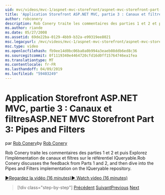 ```yaml
---
uid: mvc/videos/mvc-1/aspnet-mvc-storefront/aspnet-mvc-storefront-part-3-pipes-and-filters
title: 'Application Storefront ASP.NET MVC, partie 3 : Canaux et filtres | Microsoft Docs'
author: robconery
description: Rob Conery traite les commentaires des parties 1 et 2 et puis Explorez l’implémentation de canaux et filtres sur le référentiel IQueryable.
ms.author: riande
ms.date: 05/27/2008
ms.assetid: 69de22ba-0129-4bb9-b32a-e99319ee8021
msc.legacyurl: /mvc/videos/mvc-1/aspnet-mvc-storefront/aspnet-mvc-storefront-part-3-pipes-and-filters
msc.type: video
ms.openlocfilehash: fb9ee14d0bc06ba0a0b994a3eaeb08ddb6ed8c36
ms.sourcegitcommit: 0f1119340e4464720cfd16d0ff15764746ea1fea
ms.translationtype: MT
ms.contentlocale: fr-FR
ms.lasthandoff: 04/09/2019
ms.locfileid: "59403249"
---
```

# <a name="aspnet-mvc-storefront-part-3-pipes-and-filters"></a><span data-ttu-id="5380d-103">Application Storefront ASP.NET MVC, partie 3 : Canaux et filtres</span><span class="sxs-lookup"><span data-stu-id="5380d-103">ASP.NET MVC Storefront Part 3: Pipes and Filters</span></span>

<span data-ttu-id="5380d-104">par [Rob Conery](https://github.com/robconery)</span><span class="sxs-lookup"><span data-stu-id="5380d-104">by [Rob Conery](https://github.com/robconery)</span></span>

<span data-ttu-id="5380d-105">Rob Conery traite les commentaires des parties 1 et 2 et puis Explorez l’implémentation de canaux et filtres sur le référentiel IQueryable.</span><span class="sxs-lookup"><span data-stu-id="5380d-105">Rob Conery discusses the feedback from Parts 1 and 2, and then dive into the Pipes and Filters implementation on the IQueryable repository.</span></span>

[<span data-ttu-id="5380d-106">&#9654;Regardez la vidéo (16 minutes)</span><span class="sxs-lookup"><span data-stu-id="5380d-106">&#9654; Watch video (16 minutes)</span></span>](https://channel9.msdn.com/Blogs/ASP-NET-Site-Videos/aspnet-mvc-storefront-part-3-pipes-and-filters)

> [!div class="step-by-step"]
> <span data-ttu-id="5380d-107">[Précédent](aspnet-mvc-storefront-part-2-the-repository-pattern.md)
> [Suivant](aspnet-mvc-storefront-part-4-linq-to-sql-spike.md)</span><span class="sxs-lookup"><span data-stu-id="5380d-107">[Previous](aspnet-mvc-storefront-part-2-the-repository-pattern.md)
[Next](aspnet-mvc-storefront-part-4-linq-to-sql-spike.md)</span></span>
